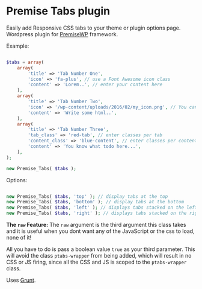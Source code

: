 # Premise Tabs plugin

Easily add Responsive CSS tabs to your theme or plugin options page.
Wordpress plugin for [PremiseWP](https://github.com/PremiseWP/Premise-WP) framework.

Example:

```php

$tabs = array(
	array(
		'title' => 'Tab Number One', 
		'icon' => 'fa-plus', // use a Font Awesome icon class
		'content' => 'Lorem..', // enter your content here
	),
	array(
		'title' => 'Tab Number Two', 
		'icon' => '/wp-content/uploads/2016/02/my_icon.png', // You can also pass an img url
		'content' => 'Write some html..',
	),
	array(
		'title' => 'Tab Number Three', 
		'tab_class' => 'red-tab', // enter classes per tab
		'content_class' => 'blue-content', // enter classes per content section
		'content' => 'You know what todo here...',
	),
);

new Premise_Tabs( $tabs );

```

Options:

```php

new Premise_Tabs( $tabs, 'top' ); // display tabs at the top
new Premise_Tabs( $tabs, 'bottom' ); // display tabs at the bottom
new Premise_Tabs( $tabs, 'left' ); // displays tabs stacked on the left
new Premise_Tabs( $tabs, 'right' ); // displays tabs stacked on the right

```  

**The `raw` Feature:** The `raw` argument is the third argument this class takes and it is useful when
you dont want any of the JavaScript or the css to load, none of it!  

All you have to do is pass a boolean value `true` as your third parameter. This will avoid the class
`ptabs-wrapper` from being added, which will result in no CSS or JS firing, since all the CSS and JS is
scoped to the `ptabs-wrapper` class.

Uses [Grunt](http://gruntjs.com/getting-started).